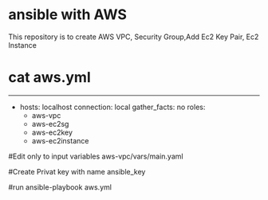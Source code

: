 # ansible with AWS

This repository is to create AWS VPC, Security Group,Add Ec2 Key Pair, Ec2 Instance

# cat aws.yml
---
- hosts: localhost
  connection: local
  gather_facts: no
  roles:
    - aws-vpc
    - aws-ec2sg
    - aws-ec2key
    - aws-ec2instance


#Edit only to input variables
aws-vpc/vars/main.yaml

#Create Privat key with name
ansible_key

#run
ansible-playbook aws.yml
